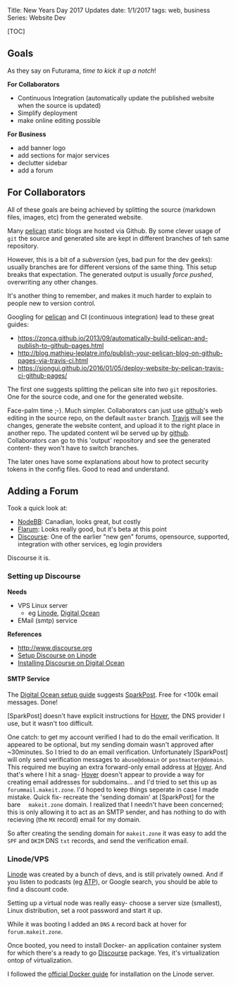 Title: New Years Day 2017 Updates
date: 1/1/2017
tags: web, business
Series: Website Dev

[TOC]

## Goals

As they say on Futurama, *time to kick it up a notch*!

**For Collaborators**

* Continuous Integration (automatically update the published website when the source is updated)
* Simplify deployment
* make online editing possible

**For Business**

* add banner logo
* add sections for major services
* declutter sidebar
* add a forum

## For Collaborators ##

All of these goals are being achieved by splitting the source (markdown files, images, etc) from the generated website.

Many [pelican] static blogs are hosted via Github. By some clever usage of `git` the source and generated site are kept in different branches of teh same repository. 

However, this is a bit of a *subversion* (yes, bad pun for the dev geeks): usually branches are for different versions of the same thing. This setup breaks that expectation. The generated output is usually *force pushed*, overwriting any other changes.

It's another thing to remember, and makes it much harder to explain to people new to version control. 

Googling for [pelican] and CI (continuous integration) lead to these great guides:

* <https://zonca.github.io/2013/09/automatically-build-pelican-and-publish-to-github-pages.html>
* <http://blog.mathieu-leplatre.info/publish-your-pelican-blog-on-github-pages-via-travis-ci.html>
* <https://siongui.github.io/2016/01/05/deploy-website-by-pelican-travis-ci-github-pages/>

The first one suggests splitting the pelican site into *two* `git` repositories. One for the source code, and one for the generated website.

Face-palm time ;-). Much simpler. Collaborators can just use [github]'s web editing in the source repo, on the default `master` branch. [Travis] will see the changes, generate the website content, and upload it to the right place in another repo. The updated content wil be served up by [github]. Collaborators can go to this 'output' repository and see the generated content- they won't have to switch branches.

The later ones have some explanations about how to protect security tokens in the config files. Good to read and understand.

## Adding a Forum ##

Took a quick look at:

* [NodeBB](https://nodebb.org): Canadian, looks great, but costly
* [Flarum](http://flarum.org/): Looks really good, but it's beta at this point
* [Discourse](http://www.discourse.org): One of the earlier "new gen" forums, opensource, supported, integration with other services, eg login providers

Discourse it is.

### Setting up Discourse ###

**Needs**

* VPS Linux server
    - eg [Linode], [Digital Ocean][do]
* EMail (smtp) service

**References**

* <http://www.discourse.org>
* [Setup Discourse on Linode][onlinode]
* [Installing Discourse on Digital Ocean][ondo]

#### SMTP Service ###
The [Digital Ocean setup guide][ondo] suggests [SparkPost][sp]. Free for <100k email messages. Done!

[SparkPost] doesn't have explicit instructions for [Hover], the DNS provider I use, but it wasn't too difficult. 

One catch: to get my account verified I had to do the email verification. It appeared to be optional, but my sending domain wasn't approved after ~30minutes. So I tried to do an email verification. Unfortunately [SparkPost] will only send verification messages to `abuse@domain` or `postmaster@domain`. This required me buying an extra forward-only email address at [Hover]. And that's where I hit a snag- [Hover] doesn't appear to provide a way for creating email addresses for subdomains... and I'd tried to set this up as `forummail.makeit.zone`. I'd hoped to keep things seperate in case I made mistake. Quick fix- recreate the 'sending domain' at [SparkPost] for the bare `  makeit.zone` domain. I realized that I needn't have been concerned; this is only allowing it to act as an SMTP sender, and has nothing to do with recieving (the `MX` record) email for my domain. 

So after creating the sending domain for `makeit.zone` it was easy to add the `SPF` and `DKIM` DNS `txt` records, and send the verification email.

### Linode/VPS ###

[Linode] was created by a bunch of devs, and is still privately owned. And if you listen to podcasts (eg [ATP](http://atp.fm)), or Google search, you should be able to find a discount code.

Setting up a virtual node was really easy- choose a server size (smallest), Linux distribution, set a root password and start it up.

While it was booting I added an `DNS` `A` record back at hover for `forum.makeit.zone`.

Once booted, you need to install Docker- an application container system for which there's a ready to go [Discourse] package. Yes, it's virtualization ontop of virtualization.

I followed the [official Docker guide](https://docs.docker.com/engine/installation/linux/ubuntulinux/#/install-the-latest-version) for installation on the Linode server.







[pelican]: https://github.com/getpelican/pelican
[github]: https://github.com
[travis]: https://travis-ci.org
[linode]: http://welcome.linode.com
[do]: https://www.digitalocean.com
[sp]: https://www.sparkpost.com
[onlinode]: http://crunchify.com/how-to-setup-discourse-org-forum-on-linode-correct-way-tested-and-verified-steps/
[ondo]: https://www.digitalocean.com/community/tutorials/how-to-install-discourse-on-ubuntu-16-04
[hover]: http://hover.com
[discourse]: http://www.discourse.org